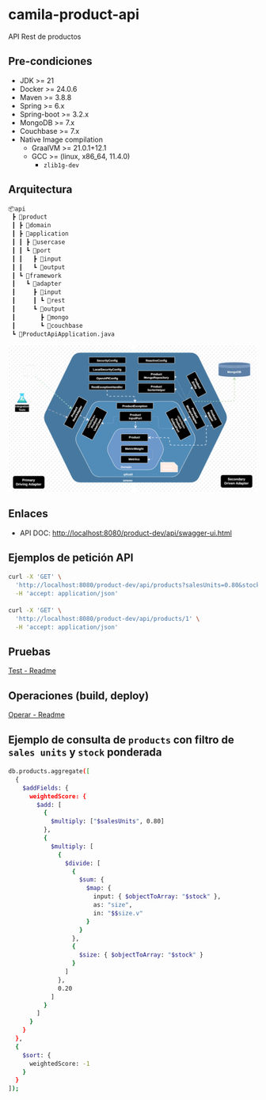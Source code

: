 # camila-product-api

API Rest de productos

## Pre-condiciones

* JDK >= 21
* Docker >= 24.0.6
* Maven >= 3.8.8
* Spring >= 6.x
* Spring-boot >= 3.2.x
* MongoDB >= 7.x
* Couchbase >= 7.x
* Native Image compilation
  * GraalVM >= 21.0.1+12.1
  * GCC >= (linux, x86_64, 11.4.0)
    * `zlib1g-dev`
  
## Arquitectura

```txt
📦api
 ┣ 📂product
 ┃ ┣ 📂domain
 ┃ ┣ 📂application
 ┃ ┃ ┣ 📂usercase
 ┃ ┃ ┗ 📂port
 ┃ ┃   ┣ 📂input
 ┃ ┃   ┗ 📂output
 ┃ ┗ 📂framework
 ┃   ┗ 📂adapter
 ┃     ┣ 📂input
 ┃     ┃ ┗ 📂rest
 ┃     ┗ 📂output
 ┃       ┣ 📂mongo
 ┃       ┗ 📂couchbase
 ┗ 📜ProductApiApplication.java
```

![Arquitectura-hexagonal](.docs/architecture/camila-product-api-architecture-v1.svg "Diagrama Hexagonal")

## Enlaces

* API DOC: <http://localhost:8080/product-dev/api/swagger-ui.html>

## Ejemplos de petición API

```bash
curl -X 'GET' \
  'http://localhost:8080/product-dev/api/products?salesUnits=0.80&stock=0.20&page=0&size=20' \
  -H 'accept: application/json'
  
curl -X 'GET' \
  'http://localhost:8080/product-dev/api/products/1' \
  -H 'accept: application/json'
```

## Pruebas

[Test - Readme](./src/test/Readme.md)

## Operaciones (build, deploy)

[Operar - Readme](.operate/Readme.md)

## Ejemplo de consulta de `products` con filtro de `sales units` y `stock` ponderada

```bash
db.products.aggregate([
  {
    $addFields: {
      weightedScore: {
        $add: [
          {
            $multiply: ["$salesUnits", 0.80]
          },
          {
            $multiply: [
              {
                $divide: [
                  {
                    $sum: {
                      $map: {
                        input: { $objectToArray: "$stock" },
                        as: "size",
                        in: "$$size.v"
                      }
                    }
                  },
                  {
                    $size: { $objectToArray: "$stock" }
                  }
                ]
              },
              0.20
            ]
          }
        ]
      }
    }
  },
  {
    $sort: {
      weightedScore: -1
    }
  }
]);
```
